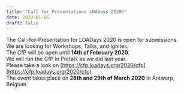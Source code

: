 ```yaml
---
title: "Call for Presentations LOADays 2020!"
date: 2020-01-06
draft: false
---
```


The Call-for-Presentation for LOADays 2020 is open for submissions.  
We are looking for Workshops, Talks, and Ignites.  
The CfP will be open until __14th of February 2020__.  
We will run the CfP in Pretalx as we did last year.  
Please take a look on [https://cfp.loadays.org/2020/cfp](https://cfp.loadays.org/2020/cfp).  
The event takes place on __28th and 29th of March 2020__ in Antwerp, Belgium.  

